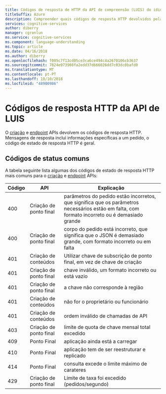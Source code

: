 ```yaml
---
title: Códigos de resposta de HTTP da API de compreensão (LUIS) do idioma - Azure | Documentos da Microsoft
titleSuffix: Azure
description: Compreender quais códigos de resposta HTTP devolvidos pelas APIs de ponto final e de criação de LUIS
services: cognitive-services
author: diberry
manager: cgronlun
ms.service: cognitive-services
ms.component: language-understanding
ms.topic: article
ms.date: 04/16/2018
ms.author: diberry
ms.openlocfilehash: f005c7f13cd05ce3ca6ce494c4a2670106cb3637
ms.sourcegitcommit: 7824e973908fa2edd37d666026dd7c03dc0bafd0
ms.translationtype: MT
ms.contentlocale: pt-PT
ms.lasthandoff: 10/10/2018
ms.locfileid: "48900986"
---
```

# <a name="luis-api-http-response-codes"></a>Códigos de resposta HTTP da API de LUIS
O [criação](https://aka.ms/luis-authoring-apis) e [endpoint](https://aka.ms/luis-endpoint-apis) APIs devolvem os códigos de resposta HTTP. Mensagens de resposta inclui informações específicas a um pedido, o código de estado de resposta HTTP é geral. 

## <a name="common-status-codes"></a>Códigos de status comuns
A tabela seguinte lista algumas dos códigos de estado de resposta HTTP mais comuns para o [criação](https://aka.ms/luis-authoring-apis) e [endpoint](https://aka.ms/luis-endpoint-apis) APIs:

|Código|API|Explicação|
|:--|--|--|
|400|Criação de ponto final|parâmetros do pedido estão incorretos, que significa que os parâmetros necessários estão em falta, com formato incorreto ou é demasiado grande|
|400|Criação de ponto final|corpo do pedido está incorreto, que significa que o JSON é demasiado grande, com formato incorreto ou em falta|
|401|Criação de conteúdos|Utilizar chave de subscrição de ponto final, em vez de chave de criação|
|401|Criação de ponto final|chave inválido, um formato incorreto ou está vazio|
|401|Criação de ponto final| a chave não corresponde à região|
|401|Criação de conteúdos|não for o proprietário ou funcionário|
|401|Criação de conteúdos|ordem inválido de chamadas de API|
|403|Criação de ponto final|limite de quota de chave mensal total excedido|
|409|Ponto Final|aplicação ainda está a carregar|
|410|Ponto Final|aplicação tem de ser reestruturar e replicado|
|414|Ponto Final|consulta excede o limite máximo de carateres|
|429|Criação de ponto final|Limite de taxa foi excedido (pedidos/segundo)|